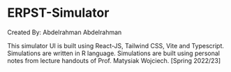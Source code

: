 # ERPST-Simulator

Created By: Abdelrahman Abdelrahman

This simulator UI is built using React-JS, Tailwind CSS, Vite and Typescript. Simulations are written in R language.
Simulations are built using personal notes from lecture handouts of Prof. Matysiak Wojciech. [Spring 2022/23]
